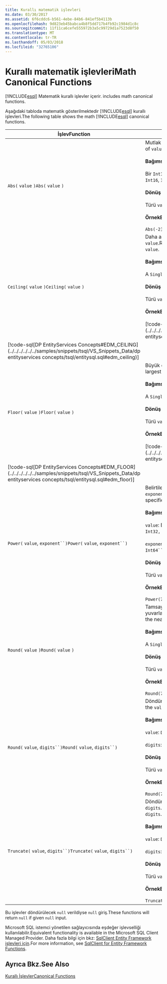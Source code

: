 ```yaml
---
title: Kurallı matematik işlevleri
ms.date: 03/30/2017
ms.assetid: 6f6cddc6-b561-4ebe-84b6-841ef5b4113b
ms.openlocfilehash: 9d823eb45babca4b8f5dd717b4fb92c1984d1c8c
ms.sourcegitcommit: 11f11ca6cefe555972b3a5c99729d1a7523d8f50
ms.translationtype: MT
ms.contentlocale: tr-TR
ms.lasthandoff: 05/03/2018
ms.locfileid: "32765106"
---
```

# <a name="math-canonical-functions"></a><span data-ttu-id="a4c6d-102">Kurallı matematik işlevleri</span><span class="sxs-lookup"><span data-stu-id="a4c6d-102">Math Canonical Functions</span></span>
[!INCLUDE[esql](../../../../../../includes/esql-md.md)]<span data-ttu-id="a4c6d-103"> Matematik kurallı işlevler içerir.</span><span class="sxs-lookup"><span data-stu-id="a4c6d-103"> includes math canonical functions.</span></span>  
  
 <span data-ttu-id="a4c6d-104">Aşağıdaki tabloda matematik gösterilmektedir [!INCLUDE[esql](../../../../../../includes/esql-md.md)] kurallı işlevleri.</span><span class="sxs-lookup"><span data-stu-id="a4c6d-104">The following table shows the math [!INCLUDE[esql](../../../../../../includes/esql-md.md)] canonical functions.</span></span>  
  
|<span data-ttu-id="a4c6d-105">İşlev</span><span class="sxs-lookup"><span data-stu-id="a4c6d-105">Function</span></span>|<span data-ttu-id="a4c6d-106">Açıklama</span><span class="sxs-lookup"><span data-stu-id="a4c6d-106">Description</span></span>|  
|--------------|-----------------|  
|<span data-ttu-id="a4c6d-107">`Abs(` `value` `)`</span><span class="sxs-lookup"><span data-stu-id="a4c6d-107">`Abs(` `value` `)`</span></span>|<span data-ttu-id="a4c6d-108">Mutlak değerini döndürür `value`.</span><span class="sxs-lookup"><span data-stu-id="a4c6d-108">Returns the absolute value of `value`.</span></span><br /><br /> <span data-ttu-id="a4c6d-109">**Bağımsız Değişkenler**</span><span class="sxs-lookup"><span data-stu-id="a4c6d-109">**Arguments**</span></span><br /><br /> <span data-ttu-id="a4c6d-110">Bir `Int16`, `Int32`, `Int64`, `Byte`, `Single`, `Double`, ve `Decimal`.</span><span class="sxs-lookup"><span data-stu-id="a4c6d-110">An `Int16`, `Int32`, `Int64`, `Byte`, `Single`, `Double`, and `Decimal`.</span></span><br /><br /> <span data-ttu-id="a4c6d-111">**Dönüş değeri**</span><span class="sxs-lookup"><span data-stu-id="a4c6d-111">**Return Value**</span></span><br /><br /> <span data-ttu-id="a4c6d-112">Türü `value`.</span><span class="sxs-lookup"><span data-stu-id="a4c6d-112">The type of `value`.</span></span><br /><br /> <span data-ttu-id="a4c6d-113">**Örnek**</span><span class="sxs-lookup"><span data-stu-id="a4c6d-113">**Example**</span></span><br /><br /> `Abs(-2)`|  
|<span data-ttu-id="a4c6d-114">`Ceiling(` `value` `)`</span><span class="sxs-lookup"><span data-stu-id="a4c6d-114">`Ceiling(` `value` `)`</span></span>|<span data-ttu-id="a4c6d-115">Daha az değil en küçük tamsayıyı döndürür daha `value`.</span><span class="sxs-lookup"><span data-stu-id="a4c6d-115">Returns the smallest integer that is not less than `value`.</span></span><br /><br /> <span data-ttu-id="a4c6d-116">**Bağımsız Değişkenler**</span><span class="sxs-lookup"><span data-stu-id="a4c6d-116">**Arguments**</span></span><br /><br /> <span data-ttu-id="a4c6d-117">A `Single`, `Double`, ve `Decimal`.</span><span class="sxs-lookup"><span data-stu-id="a4c6d-117">A `Single`, `Double`, and `Decimal`.</span></span><br /><br /> <span data-ttu-id="a4c6d-118">**Dönüş değeri**</span><span class="sxs-lookup"><span data-stu-id="a4c6d-118">**Return Value**</span></span><br /><br /> <span data-ttu-id="a4c6d-119">Türü `value`.</span><span class="sxs-lookup"><span data-stu-id="a4c6d-119">The type of `value`.</span></span><br /><br /> <span data-ttu-id="a4c6d-120">**Örnek**</span><span class="sxs-lookup"><span data-stu-id="a4c6d-120">**Example**</span></span><br /><br /> [!code-csharp[DP EntityServices Concepts#EDM_CEILING](../../../../../../samples/snippets/csharp/VS_Snippets_Data/dp entityservices concepts/cs/entitysql.cs#edm_ceiling)]
 [!code-sql[DP EntityServices Concepts#EDM_CEILING](../../../../../../samples/snippets/tsql/VS_Snippets_Data/dp entityservices concepts/tsql/entitysql.sql#edm_ceiling)]|  
|<span data-ttu-id="a4c6d-121">`Floor(` `value` `)`</span><span class="sxs-lookup"><span data-stu-id="a4c6d-121">`Floor(` `value` `)`</span></span>|<span data-ttu-id="a4c6d-122">Büyük değil en büyük tamsayıyı döndürür `value`.</span><span class="sxs-lookup"><span data-stu-id="a4c6d-122">Returns the largest integer that is not greater than `value`.</span></span><br /><br /> <span data-ttu-id="a4c6d-123">**Bağımsız Değişkenler**</span><span class="sxs-lookup"><span data-stu-id="a4c6d-123">**Arguments**</span></span><br /><br /> <span data-ttu-id="a4c6d-124">A `Single`, `Double`, ve `Decimal`.</span><span class="sxs-lookup"><span data-stu-id="a4c6d-124">A `Single`, `Double`, and `Decimal`.</span></span><br /><br /> <span data-ttu-id="a4c6d-125">**Dönüş değeri**</span><span class="sxs-lookup"><span data-stu-id="a4c6d-125">**Return Value**</span></span><br /><br /> <span data-ttu-id="a4c6d-126">Türü `value`.</span><span class="sxs-lookup"><span data-stu-id="a4c6d-126">The type of `value`.</span></span><br /><br /> <span data-ttu-id="a4c6d-127">**Örnek**</span><span class="sxs-lookup"><span data-stu-id="a4c6d-127">**Example**</span></span><br /><br /> [!code-csharp[DP EntityServices Concepts#EDM_FLOOR](../../../../../../samples/snippets/csharp/VS_Snippets_Data/dp entityservices concepts/cs/entitysql.cs#edm_floor)]
 [!code-sql[DP EntityServices Concepts#EDM_FLOOR](../../../../../../samples/snippets/tsql/VS_Snippets_Data/dp entityservices concepts/tsql/entitysql.sql#edm_floor)]|  
|<span data-ttu-id="a4c6d-128">`Power(` `value`, `exponent``)`</span><span class="sxs-lookup"><span data-stu-id="a4c6d-128">`Power(` `value`, `exponent``)`</span></span>|<span data-ttu-id="a4c6d-129">Belirtilen sonucunu döndürür `value` belirtilen `exponent`.</span><span class="sxs-lookup"><span data-stu-id="a4c6d-129">Returns the result of the specified `value` to the specified `exponent`.</span></span><br /><br /> <span data-ttu-id="a4c6d-130">**Bağımsız Değişkenler**</span><span class="sxs-lookup"><span data-stu-id="a4c6d-130">**Arguments**</span></span><br /><br /> <span data-ttu-id="a4c6d-131">`value`: Bir `Int32, Int64, Double`, veya `Decimal`.</span><span class="sxs-lookup"><span data-stu-id="a4c6d-131">`value`: An `Int32, Int64, Double`, or `Decimal`.</span></span><br /><br /> <span data-ttu-id="a4c6d-132">`exponent`: Bir `Int64``, Double`, veya `Decimal`.</span><span class="sxs-lookup"><span data-stu-id="a4c6d-132">`exponent`: An `Int64``, Double`, or `Decimal`.</span></span><br /><br /> <span data-ttu-id="a4c6d-133">**Dönüş değeri**</span><span class="sxs-lookup"><span data-stu-id="a4c6d-133">**Return Value**</span></span><br /><br /> <span data-ttu-id="a4c6d-134">Türü `value`.</span><span class="sxs-lookup"><span data-stu-id="a4c6d-134">The type of `value`.</span></span><br /><br /> <span data-ttu-id="a4c6d-135">**Örnek**</span><span class="sxs-lookup"><span data-stu-id="a4c6d-135">**Example**</span></span><br /><br /> `Power(748.58,2)`|  
|<span data-ttu-id="a4c6d-136">`Round(` `value` `)`</span><span class="sxs-lookup"><span data-stu-id="a4c6d-136">`Round(` `value` `)`</span></span>|<span data-ttu-id="a4c6d-137">Tamsayı kısmını döndürür `value`, en yakın tamsayıya yuvarlanır.</span><span class="sxs-lookup"><span data-stu-id="a4c6d-137">Returns the integer portion of `value`, rounded to the nearest integer.</span></span><br /><br /> <span data-ttu-id="a4c6d-138">**Bağımsız Değişkenler**</span><span class="sxs-lookup"><span data-stu-id="a4c6d-138">**Arguments**</span></span><br /><br /> <span data-ttu-id="a4c6d-139">A `Single`, `Double`, ve `Decimal`.</span><span class="sxs-lookup"><span data-stu-id="a4c6d-139">A `Single`, `Double`, and `Decimal`.</span></span><br /><br /> <span data-ttu-id="a4c6d-140">**Dönüş değeri**</span><span class="sxs-lookup"><span data-stu-id="a4c6d-140">**Return Value**</span></span><br /><br /> <span data-ttu-id="a4c6d-141">Türü `value`.</span><span class="sxs-lookup"><span data-stu-id="a4c6d-141">The type of `value`.</span></span><br /><br /> <span data-ttu-id="a4c6d-142">**Örnek**</span><span class="sxs-lookup"><span data-stu-id="a4c6d-142">**Example**</span></span><br /><br /> `Round(748.58)`|  
|<span data-ttu-id="a4c6d-143">`Round(` `value`, `digits``)`</span><span class="sxs-lookup"><span data-stu-id="a4c6d-143">`Round(` `value`, `digits``)`</span></span>|<span data-ttu-id="a4c6d-144">Döndürür `value`, yuvarlanır yakın belirtilen `digits`.</span><span class="sxs-lookup"><span data-stu-id="a4c6d-144">Returns the `value`, rounded to the nearest specified `digits`.</span></span><br /><br /> <span data-ttu-id="a4c6d-145">**Bağımsız Değişkenler**</span><span class="sxs-lookup"><span data-stu-id="a4c6d-145">**Arguments**</span></span><br /><br /> <span data-ttu-id="a4c6d-146">`value`: `Double` veya `Decimal`.</span><span class="sxs-lookup"><span data-stu-id="a4c6d-146">`value`: `Double` or `Decimal`.</span></span><br /><br /> <span data-ttu-id="a4c6d-147">`digits`: `Int16` veya `Int32`.</span><span class="sxs-lookup"><span data-stu-id="a4c6d-147">`digits`: `Int16` or `Int32`.</span></span><br /><br /> <span data-ttu-id="a4c6d-148">**Dönüş değeri**</span><span class="sxs-lookup"><span data-stu-id="a4c6d-148">**Return Value**</span></span><br /><br /> <span data-ttu-id="a4c6d-149">Türü `value`.</span><span class="sxs-lookup"><span data-stu-id="a4c6d-149">The type of `value`.</span></span><br /><br /> <span data-ttu-id="a4c6d-150">**Örnek**</span><span class="sxs-lookup"><span data-stu-id="a4c6d-150">**Example**</span></span><br /><br /> `Round(748.58,1)`|  
|<span data-ttu-id="a4c6d-151">`Truncate(` `value`, `digits``)`</span><span class="sxs-lookup"><span data-stu-id="a4c6d-151">`Truncate(` `value`, `digits``)`</span></span>|<span data-ttu-id="a4c6d-152">Döndürür `value`ve kesilmiş için en yakın belirtilen `digits`.</span><span class="sxs-lookup"><span data-stu-id="a4c6d-152">Returns the `value`, truncated to the nearest specified `digits`.</span></span><br /><br /> <span data-ttu-id="a4c6d-153">**Bağımsız Değişkenler**</span><span class="sxs-lookup"><span data-stu-id="a4c6d-153">**Arguments**</span></span><br /><br /> <span data-ttu-id="a4c6d-154">`value`: `Double` veya `Decimal`.</span><span class="sxs-lookup"><span data-stu-id="a4c6d-154">`value`: `Double` or `Decimal`.</span></span><br /><br /> <span data-ttu-id="a4c6d-155">`digits`: `Int16` veya `Int32`.</span><span class="sxs-lookup"><span data-stu-id="a4c6d-155">`digits`: `Int16` or `Int32`.</span></span><br /><br /> <span data-ttu-id="a4c6d-156">**Dönüş değeri**</span><span class="sxs-lookup"><span data-stu-id="a4c6d-156">**Return Value**</span></span><br /><br /> <span data-ttu-id="a4c6d-157">Türü `value`.</span><span class="sxs-lookup"><span data-stu-id="a4c6d-157">The type of `value`.</span></span><br /><br /> <span data-ttu-id="a4c6d-158">**Örnek**</span><span class="sxs-lookup"><span data-stu-id="a4c6d-158">**Example**</span></span><br /><br /> `Truncate(748.58,1)`|  
  
 <span data-ttu-id="a4c6d-159">Bu işlevler döndürülecek `null` verildiyse `null` giriş.</span><span class="sxs-lookup"><span data-stu-id="a4c6d-159">These functions will return `null` if given `null` input.</span></span>  
  
 <span data-ttu-id="a4c6d-160">Microsoft SQL istemci yönetilen sağlayıcısında eşdeğer işlevselliği kullanılabilir.</span><span class="sxs-lookup"><span data-stu-id="a4c6d-160">Equivalent functionality is available in the Microsoft SQL Client Managed Provider.</span></span> <span data-ttu-id="a4c6d-161">Daha fazla bilgi için bkz: [SqlClient Entity Framework işlevleri için](../../../../../../docs/framework/data/adonet/ef/sqlclient-for-ef-functions.md).</span><span class="sxs-lookup"><span data-stu-id="a4c6d-161">For more information, see [SqlClient for Entity Framework Functions](../../../../../../docs/framework/data/adonet/ef/sqlclient-for-ef-functions.md).</span></span>  
  
## <a name="see-also"></a><span data-ttu-id="a4c6d-162">Ayrıca Bkz.</span><span class="sxs-lookup"><span data-stu-id="a4c6d-162">See Also</span></span>  
 [<span data-ttu-id="a4c6d-163">Kurallı İşlevler</span><span class="sxs-lookup"><span data-stu-id="a4c6d-163">Canonical Functions</span></span>](../../../../../../docs/framework/data/adonet/ef/language-reference/canonical-functions.md)
